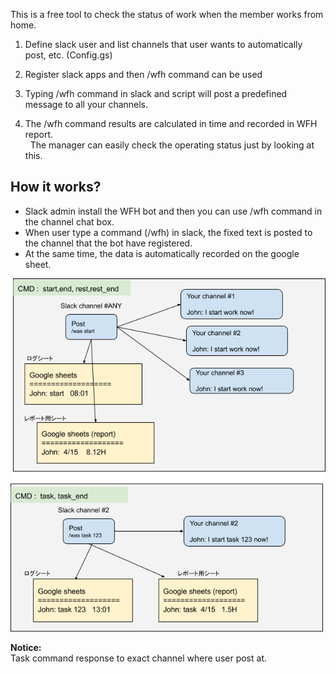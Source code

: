 This is a free tool to check the status of work when the member works from home.

1) Define slack user and list channels that user wants to automatically post, etc. (Config.gs)

2) Register slack apps and then /wfh command can be used

3) Typing /wfh command in slack and script will post a predefined message to all your channels.

4) The /wfh command results are calculated in time and recorded in WFH report.<br/>
  The manager can easily check the operating status just by looking at this.
  
## How it works?
- Slack admin install the WFH bot and then you can use /wfh command in the channel chat box.
- When user type a command (/wfh) in slack, the fixed text is posted to the channel that the bot have registered.
- At the same time, the data is automatically recorded on the google sheet.

<img src="https://github.com/grevo-vn/Work-From-Home/blob/master/UserManual/Setup/ProcessFlow/process_flow.png" width=600 /><br/>

<b>Notice:</b><br/>
Task command response to exact channel where user post at.<br/>
